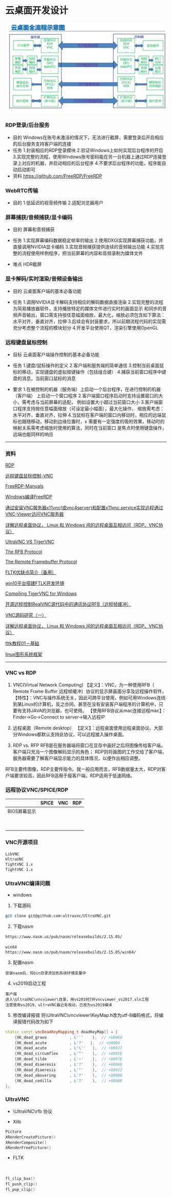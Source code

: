 
# 云桌面开发设计


![设计框架](./img/framework.png)

### RDP登录/后台服务
- 目的
Windows在账号未激活的情况下，无法进行截屏，需要登录后开启相应的后台服务支持客户端的连接
- 任务
1.封装相应的RDP登录模块
2.验证Windows上如何实现后台程序的开启
3.实现完整的流程，使用Windows账号密码能在另一台机器上通过RDP连接登录上对应的机器，并启动相应的后台程序
4.不要求后台程序的功能，程序能自动启动即可
- 资料
https://github.com/FreeRDP/FreeRDP

### WebRTC传输
- 目的
1.低延迟的视音频传输
2.适配浏览器用户

### 屏幕捕获/音频捕获/显卡编码
- 目的
屏幕和音频捕获

- 任务
1.实现屏幕编码数据稳定帧率的输出
2.使用DXGI实现屏幕捕获功能，并直接调用NVIDIA显卡编码
3.实现音频捕获提供连续的音频输出功能
4.实现完整的流程使用样例程序，把当前屏幕的内容和音频录制为媒体文件

- 难点
HDR截屏

### 显卡解码/实时渲染/音频设备输出
- 目的
云桌面客户端的基本必备功能

- 任务
1.调用NVIDIA显卡解码支持相应的解码数据直接渲染
2.实现完整的流程为简易播放器软件，支持播放特定的媒体文件进行实时的画面显示
和同步的音频声音输出，窗口需支持按任意幅面缩放，最大化，缩放必须包含如下算法：
水平对齐，垂直对齐，拉伸
3.后续会有封装要求，所以前期流程代码的实现需充分考虑整个流程的模块划分
4.开发平台使用QT，渲染引擎使用OpenGL

### 远程键盘鼠标控制
- 目标
云桌面客户端操作控制的基本必备功能

- 任务
1.键盘/鼠标操作的定义
2.客户端和服务端的简单通信
3.控制当前桌面鼠标的移动，实现键盘的虚拟按键操作（包括组合键）
4.捕获当前窗口程序中键盘的消息，当前窗口鼠标的消息

- 要求
1.在被控制的机器（服务端）上启动一个后台程序，在进行控制的机器（客户端）
上启动一个窗口程序
2.客户端窗口程序启动时支持设置窗口的大小，需考虑与当前屏幕的适配，
例如设置大小超过当前窗口大小
3.客户端窗口程序支持按任意幅面缩放（可设定最小幅面），最大化操作，
缩放需考虑：水平对齐，垂直对齐，拉伸
4.当鼠标在客户端的窗口内移动时，相应的远端鼠标也跟随移动，移动到边缘位置时，x
需要有一定强度的吸附效果，移动时的映射关系需考虑缩放时使用的算法，同时在当前窗口
是焦点时使用键盘操作，远端也能同样的响应


***
### 资料

[RDP](https://github.com/FreeRDP/FreeRDP)

[远程键盘鼠标控制-VNC](https://github.com/ultravnc/UltraVNC)

[FreeRDP-Manuals](https://github.com/awakecoding/FreeRDP-Manuals/blob/master/User/FreeRDP-User-Manual.markdown)

[Windows编译FreeRDP](https://blog.csdn.net/defaultbyzt/article/details/108099252)

[通过安装VNC服务器x11vnc(或vnc4server)和配置x11vnc.service实现远程通过VNC-Viewer访问VNC服务器](https://blog.csdn.net/Arron475/article/details/122349945)

[详解远程桌面协议， Linux 和 Windows 间的远程桌面互相访问（RDP、VNC协议）](https://blog.csdn.net/qq_27825451/article/details/101213110?utm_source=app&app_version=5.5.0&code=app_1562916241&uLinkId=usr1mkqgl919blen)

[UltraVNC VS TigerVNC](https://www.saashub.com/compare-ultravnc-vs-tigervnc)

[The RFB Protocol](https://github.com/rfbproto/rfbproto/blob/master/rfbproto.rst)

[The Remote Framebuffer Protocol](https://datatracker.ietf.org/doc/html/rfc6143)

[FLTK优缺点简介（备用）](https://blog.csdn.net/rxm1989/article/details/39549611?spm=1001.2101.3001.6650.1&utm_medium=distribute.pc_relevant.none-task-blog-2%7Edefault%7ECTRLIST%7Edefault-1-39549611-blog-106623821.pc_relevant_blogantidownloadv1&depth_1-utm_source=distribute.pc_relevant.none-task-blog-2%7Edefault%7ECTRLIST%7Edefault-1-39549611-blog-106623821.pc_relevant_blogantidownloadv1&utm_relevant_index=2)

[win10平台搭建FTLK开发环境](https://blog.csdn.net/sanqima/article/details/108184789)

[Compiling TigerVNC for Windows](https://github.com/TigerVNC/tigervnc/wiki/Compiling-TigerVNC-for-Windows)

[开源远程控制RealVNC源代码中的通讯协议RFB（远程帧缓冲）](https://blog.csdn.net/witch_soya/article/details/27214405)

[VNC源码研究（一）](https://blog.csdn.net/qq_37375427/article/details/86567056?utm_medium=distribute.pc_relevant.none-task-blog-2~default~baidujs_baidulandingword~default-0-86567056-blog-90239535.pc_relevant_aa&spm=1001.2101.3001.4242.1&utm_relevant_index=3)

[详解远程桌面协议， Linux 和 Windows 间的远程桌面互相访问（RDP、VNC协议）](https://zhuanlan.zhihu.com/p/84798943)

[fltk教程01－基础](https://blog.csdn.net/golq/article/details/2896618)

[linux图形系统框架](https://blog.csdn.net/kjfureone/article/details/52848550)

***

### VNC vs RDP
1. VNC(Virtual Network Computing)
【定义】：VNC，为一种使用RFB（ Remote Frame Buffer 远程帧缓冲）协议的显示屏画面分享及远程操作软件。
【特性】：VNC与操作系统无关，因此可跨平台使用，例如可用Windows连线到某Linux的计算机，反之亦同。甚至在没有安装客户端程序的计算机中，只要有支持JAVA的浏览器，也可使用。
【使用RFB协议从mac连接远程mac】：Finder->Go->Connect to server->输入远程IP

2. 远程桌面（Remote desktop）
【定义】：远程桌面使用远程桌面协议。大部分Windows都默认支持此协议，可以远程接入操作桌面。

3. RDP vs. RFP
RFB是在服务器端将窗口在显存中画好之后将图像传给客户端，客户端只充当一个图像解码显示的角色； RDP则将画图的工作交给了客户端，服务器需要了解客户端显示能力的具体情况，以便作出相应调整。

RFB主要传图像，RDP主要传指令。就一般应用而言，RFB数据量太大，RDP对客户端要求较高，因此RFB适用于瘦客户端，RDP适用于低速网络。

### 远程协议VNC/SPICE/RDP
|   | SPICE  | VNC  | RDP|
|---|---|---|---|
|  BIOS屏幕显示 |   |   |   |
|   |   |   |   |
|   |   |   |   |
|   |   |   |   |
|   |   |   |   |
|   |   |   |   |
|   |   |   |   |
|   |   |   |   |
|   |   |   |   |
|   |   |   |   |


### VNC开源项目
```
LibVNC
UltraVNC
TightVNC 1.x
TightVNC 1.x
```

### UltraVNC编译问题
- windows

1. 下载源码
```bash
git clone git@github.com:ultravnc/UltraVNC.git
```

2. 下载nasm
```
https://www.nasm.us/pub/nasm/releasebuilds/2.15.05/

win64
https://www.nasm.us/pub/nasm/releasebuilds/2.15.05/win64/
```

3. 配置nasm
```
安装nasm后，将bin目录添加到系统环境变量中
```

4. vs2019启动工程
```
客户端
进入\UltraVNC\vncviewer\目录，用vs2019打开vncviewer_vs2017.sln工程
注意使用vs2019，ultraVNC最近有改动，已改为vs2019编译
```

5. 修改编译报错
将\UltraVNC\vncviewer\KeyMap.h改为utf-8编码格式，将编译报错代码改为如下
```C++
static const vncDeadKeyMapping_t deadKeyMap[] = {
    {XK_dead_grave          , L'`'    },  // +U0060
    {XK_dead_acute          , L'?'   },  // +U00B4
    {XK_dead_acute          , L'\''   },  // +U0027
    {XK_dead_circumflex     , L'^'    },  // +U005E
    {XK_dead_tilde          , L'~'    },  // +U007E
    {XK_dead_diaeresis      , L'?'    },  // +U00A8
    {XK_dead_diaeresis      , L'"'    },  // +U0022
    {XK_dead_abovering      , L'?'    },  // +U00B0
    {XK_dead_cedilla        , L'?'    },  // +U00B8
};
```
### UltraVNC
- \UltraVNC\rfb
协议


- Xlib
```C++
Picture
XRenderCreatePicture()
XRenderComposite()
XRenderFreePicture()
```

- FLTK
```C++


fl_clip_box()
fl_push_clip()
fl_pop_clip()

```